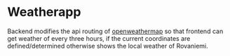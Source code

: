 # Weatherapp

  Backend modifies the api routing of [openweathermap](http://openweathermap.org/) so that frontend can get weather of every three hours, if the current coordinates are defined/determined otherwise shows the local weather of Rovaniemi.
